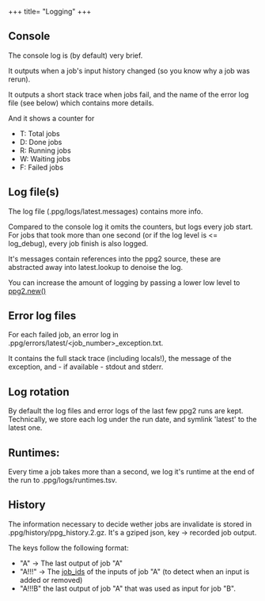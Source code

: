 +++
title= "Logging"
+++

## Console 

The console log is (by default) very brief.

It outputs when a job's input history changed 
(so you know why a job was rerun).

It outputs a short stack trace when jobs fail,
and the name of the error log file (see below)
which contains more details.

And it shows a counter for
 
* T: Total jobs
* D: Done jobs
* R: Running jobs
* W: Waiting jobs
* F: Failed jobs

## Log file(s)

The log file (.ppg/logs/latest.messages) contains more info.

Compared to the console log it omits the counters,
but logs every job start. For jobs that took more than one second 
(or if the log level is <= log_debug), every job finish is also logged.

It's messages contain references into the ppg2 source, these
are abstracted away into latest.lookup to denoise the log.

You can increase the amount of logging by passing a lower 
low level to [ppg2.new()](../managing-pypipegraph#pypipegraph2new)

## Error log files

For each failed job, an error log in .ppg/errors/latest/<job_number>_exception.txt.

It contains the full stack trace (including locals!), the message of the exception, and - if available - stdout and stderr.


## Log rotation
By default the log files and error logs of the last few ppg2 runs are kept. Technically, we store each log under the run date, and symlink 'latest' to the latest one.


## Runtimes:
Every time a job takes more than a second, we log it's runtime at the end of the run to .ppg/logs/runtimes.tsv.



## History

The information necessary to decide wether jobs are invalidate is stored in .ppg/history/ppg_history.2.gz. It's a gziped json, key -> recorded job output.

The keys follow the following format:

* "A" -> The last output of job "A"
* "A!!!" -> The [job_ids](../../concepts/#job-names-job_ids) of the inputs of job "A" (to detect when an input is added or removed)
* "A!!!B" the last output of job "A" that was used as input for job "B". 



